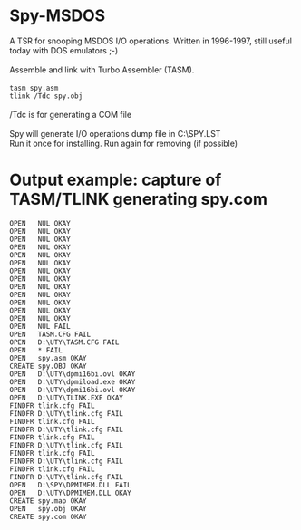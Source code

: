 # Spy-MSDOS
A TSR for snooping MSDOS I/O operations. Written in 1996-1997, still useful today with DOS emulators ;-)<br />
<br />
Assemble and link with Turbo Assembler (TASM).<br />
<br />
```tasm spy.asm```<br />
```tlink /Tdc spy.obj```<br />
<br />
/Tdc is for generating a COM file<br />
<br />
Spy will generate I/O operations dump file in C:\SPY.LST
<br />
Run it once for installing. Run again for removing (if possible)
<br />
# Output example: capture of TASM/TLINK generating spy.com
```OPEN   NUL OKAY
OPEN   NUL OKAY
OPEN   NUL OKAY
OPEN   NUL OKAY
OPEN   NUL OKAY
OPEN   NUL OKAY
OPEN   NUL OKAY
OPEN   NUL OKAY
OPEN   NUL OKAY
OPEN   NUL OKAY
OPEN   NUL OKAY
OPEN   NUL OKAY
OPEN   NUL OKAY
OPEN   NUL OKAY
OPEN   NUL FAIL
OPEN   TASM.CFG FAIL
OPEN   D:\UTY\TASM.CFG FAIL
OPEN   * FAIL
OPEN   spy.asm OKAY
CREATE spy.OBJ OKAY
OPEN   D:\UTY\dpmi16bi.ovl OKAY
OPEN   D:\UTY\dpmiload.exe OKAY
OPEN   D:\UTY\dpmi16bi.ovl OKAY
OPEN   D:\UTY\TLINK.EXE OKAY
FINDFR tlink.cfg FAIL
FINDFR D:\UTY\tlink.cfg FAIL
FINDFR tlink.cfg FAIL
FINDFR D:\UTY\tlink.cfg FAIL
FINDFR tlink.cfg FAIL
FINDFR D:\UTY\tlink.cfg FAIL
FINDFR tlink.cfg FAIL
FINDFR D:\UTY\tlink.cfg FAIL
FINDFR tlink.cfg FAIL
FINDFR D:\UTY\tlink.cfg FAIL
OPEN   D:\SPY\DPMIMEM.DLL FAIL
OPEN   D:\UTY\DPMIMEM.DLL OKAY
CREATE spy.map OKAY
OPEN   spy.obj OKAY
CREATE spy.com OKAY
```

